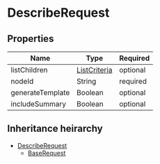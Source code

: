 

# DescribeRequest

## Properties

Name | Type | Required
-------- | -------- | --------
listChildren | [ListCriteria](ListCriteria.md) | optional
nodeId | String | required
generateTemplate | Boolean | optional
includeSummary | Boolean | optional




## Inheritance heirarchy


* [DescribeRequest](DescribeRequest.md)
    * [BaseRequest](BaseRequest.md)

